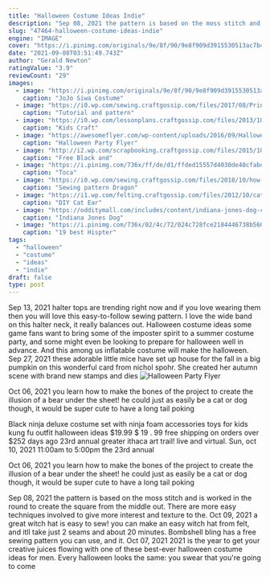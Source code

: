 ```yaml
---
title: "Halloween Costume Ideas Indie"
description: "Sep 08, 2021 the pattern is based on the moss stitch and is worked in the round to create the square from the middle out. There are more easy techniques involved to give more interest and texture to the"
slug: "47464-halloween-costume-ideas-indie"
engine: "IMAGE"
cover: "https://i.pinimg.com/originals/9e/8f/90/9e8f909d3915530513ac7b4348a3d679.jpg"
date: "2021-09-08T03:51:49.743Z"
author: "Gerald Newton"
ratingValue: "3.9"
reviewCount: "29"
images:
  - image: "https://i.pinimg.com/originals/9e/8f/90/9e8f909d3915530513ac7b4348a3d679.jpg"
    caption: "JoJo Siwa Costume"
  - image: "https://i0.wp.com/sewing.craftgossip.com/files/2017/08/Princess-Poppy-Costume-DIY-on-fleece-fun-700-by-1000-pixels.jpg?resize=600%2C857"
    caption: "Tutorial and pattern"
  - image: "https://i0.wp.com/lessonplans.craftgossip.com/files/2013/10/halloween-kids-craft-mask-frankenstein.jpg?fit=450%2C600&ssl=1"
    caption: "Kids Craft"
  - image: "https://awesomeflyer.com/wp-content/uploads/2016/09/Halloween-Party-Flyer-Template-Awsomeflyer-com.jpg"
    caption: "Halloween Party Flyer"
  - image: "http://i2.wp.com/scrapbooking.craftgossip.com/files/2015/10/Free-Black-and-White-Halloween-Posters.jpg?fit=1200%2C1200"
    caption: "Free Black and"
  - image: "https://i.pinimg.com/736x/ff/de/d1/ffded15557d4030de48cfabe55edfac8.jpg"
    caption: "Toca"
  - image: "https://i0.wp.com/sewing.craftgossip.com/files/2018/10/how-to-make-a-dragon-costume.jpg?resize=800%2C1200&ssl=1"
    caption: "Sewing pattern Dragon"
  - image: "https://i1.wp.com/felting.craftgossip.com/files/2012/10/catears.jpg?fit=471%2C646&ssl=1"
    caption: "DIY Cat Ear"
  - image: "https://odditymall.com/includes/content/indiana-jones-dog-costume-2.jpg"
    caption: "Indiana Jones Dog"
  - image: "https://i.pinimg.com/736x/02/4c/72/024c728fce2184446738b5604474e846--ariel-meme-ariel-hipster.jpg"
    caption: "19 best Hispter"
tags:
  - "halloween"
  - "costume"
  - "ideas"
  - "indie"
draft: false
type: post
---
```


Sep 13, 2021 halter tops are trending right now and if you love wearing them then you will love this easy-to-follow sewing pattern. I love the wide band on this halter neck, it really balances out. Halloween costume ideas some game fans want to bring some of the imposter spirit to a summer costume party, and some might even be looking to prepare for halloween well in advance. And this among us inflatable costume will make the halloween. Sep 27, 2021 these adorable little mice have set up house for the fall in a big pumpkin on this wonderful card from nichol spohr. She created her autumn scene with brand new stamps and dies
![Halloween Party Flyer](https://awesomeflyer.com/wp-content/uploads/2016/09/Halloween-Party-Flyer-Template-Awsomeflyer-com.jpg "Halloween Party Flyer")

Oct 06, 2021 you learn how to make the bones of the project to create the illusion of a bear under the sheet! he could just as easily be a cat or dog though, it would be super cute to have a long tail poking
<!--inArticleAds-->

<!--galleryOne-->

Black ninja deluxe costume set with ninja foam accessories toys for kids kung fu outfit halloween ideas $19.99 $ 19 . 99 free shipping on orders over $252 days ago 23rd annual greater ithaca art trail! live and virtual. Sun, oct 10, 2021 11:00am to 5:00pm the 23rd annual
<!--inArticleAds-->

<!--galleryTwo-->

Oct 06, 2021 you learn how to make the bones of the project to create the illusion of a bear under the sheet! he could just as easily be a cat or dog though, it would be super cute to have a long tail poking
<!--galleryThree-->

Sep 08, 2021 the pattern is based on the moss stitch and is worked in the round to create the square from the middle out. There are more easy techniques involved to give more interest and texture to the. Oct 09, 2021 a great witch hat is easy to sew! you can make an easy witch hat from felt, and itll take just 2 seams and about 20 minutes. Bombshell bling has a free sewing pattern you can use, and it. Oct 07, 2021 2021 is the year to get your creative juices flowing with one of these best-ever halloween costume ideas for men. Every halloween looks the same: you swear that you're going to come
